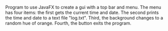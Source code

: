 Program to use JavaFX to create a gui with a top bar and menu. The menu has four items: the first gets the current time and date. The second prints the time and date to a text file "log.txt". Third, the background changes to a random hue of orange. Fourth, the button exits the program.
